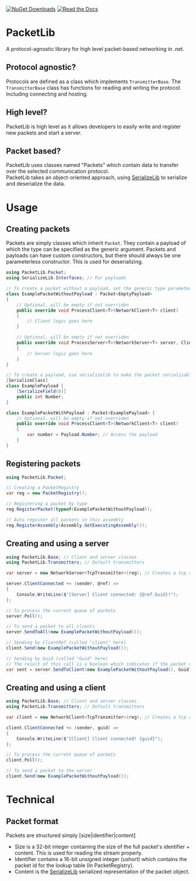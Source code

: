 ﻿[![NuGet Downloads](https://img.shields.io/nuget/dt/MyloSoftworks.PacketLib)](https://www.nuget.org/packages/MyloSoftworks.PacketLib/) [![Read the Docs](https://img.shields.io/readthedocs/packetlib)](https://packetlib.readthedocs.io/)

# PacketLib
A protocol-agnostic library for high level packet-based networking in .net.

## Protocol agnostic?
Protocols are defined as a class which implements `TransmitterBase`. The `TransmitterBase` class has functions for reading and writing the protocol. Including connecting and hosting.

## High level?
PacketLib is high level as it allows developers to easily write and register new packets and start a server.

## Packet based?
PacketLib uses classes named "Packets" which contain data to transfer over the selected communication protocol.  
PacketLib takes an object-oriented approach, using [SerializeLib] to serialize and deserialize the data.

# Usage

## Creating packets
Packets are simply classes which inherit `Packet`. They contain a payload of which the type can be specified as the generic argument.
Packets and payloads can have custom constructors, but there should always be one parameterless constructor. This is used for deserializing.
```csharp
using PacketLib.Packet;
using SerializeLib.Interfaces; // For payloads

// To create a packet without a payload, set the generic type parameter to EmptyPayload
class ExamplePacketWithoutPayload : Packet<EmptyPayload>
{
    // Optional, will be empty if not overriden
    public override void ProcessClient<T>(NetworkClient<T> client)
    {
        // Client logic goes here
    }

    // Optional, will be empty if not overriden
    public override void ProcessServer<T>(NetworkServer<T> server, ClientRef<T> source)
    {
        // Server logic goes here
    }
}

// To create a payload, use serializelib to make the packet serializable.
[SerializeClass]
class ExamplePayload {
    [SerializeField(0)]
    public int Number;
}

class ExamplePacketWithPayload : Packet<ExamplePayload> {
    // Optional, will be empty if not overriden
    public override void ProcessClient<T>(NetworkClient<T> client)
    {
        var number = Payload.Number; // Access the payload
    }
}
```

## Registering packets
```csharp
using PacketLib.Packet;

// Creating a PacketRegistry
var reg = new PacketRegistry();

// Registering a packet by type
reg.RegisterPacket(typeof(ExamplePacketWithoutPayload));

// Auto register all packets in this assembly
reg.RegisterAssembly(Assembly.GetExecutingAssembly());
```

## Creating and using a server
```csharp
using PacketLib.Base; // Client and server classes
using PacketLib.Transmitters; // Default transmitters

var server = new NetworkServer<TcpTransmitter>(reg); // Creates a tcp server

server.ClientConnected += (sender, @ref) =>
{
    Console.WriteLine($"[Server] Client connected: {@ref.Guid}!");
};

// To process the current queue of packets
server.Poll();

// To send a packet to all clients
server.SendToAll(new ExamplePacketWithoutPayload());

// Sending by ClientRef (called "client" here)
client.Send(new ExamplePacketWithoutPayload());

// Sending by Guid (called "Guid" here)
// The result of this call is a boolean which indicates if the packet could actually be sent. (It won't send to a client which is not registered to this server.)
var sent = server.SendToClient(new ExamplePacketWithoutPayload(), Guid);
```

## Creating and using a client
```csharp
using PacketLib.Base; // Client and server classes
using PacketLib.Transmitters; // Default transmitters

var client = new NetworkClient<TcpTransmitter>(reg); // Creates a tcp client

client.ClientConnected += (sender, guid) =>
{
    Console.WriteLine($"[Client] Client connected! {guid}");
};

// To process the current queue of packets
client.Poll();

// To send a packet to the server
client.Send(new ExamplePacketWithoutPayload());
```

# Technical

## Packet format
Packets are structured simply \[size|identifier|content]
* Size is a 32-bit integer containing the size of the full packet's identifier + content. This is used for reading the stream properly.
* Identifier contains a 16-bit unsigned integer (ushort) which contains the packet id for the lookup table (In PacketRegistry).
* Content is the [SerializeLib] serialized representation of the packet object.

[SerializeLib]: https://github.com/Mylo-Softworks/SerializeLib/